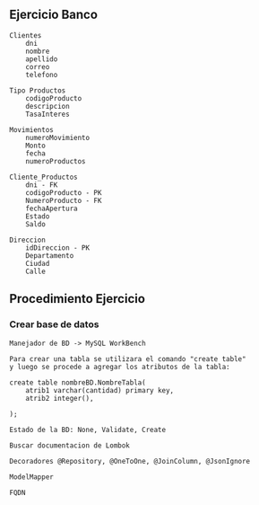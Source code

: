 ## Ejercicio Banco
    Clientes
        dni
        nombre
        apellido
        correo
        telefono
        
    Tipo Productos
        codigoProducto
        descripcion
        TasaInteres

    Movimientos
        numeroMovimiento
        Monto 
        fecha
        numeroProductos

    Cliente_Productos
        dni - FK
        codigoProducto - PK
        NumeroProducto - FK
        fechaApertura
        Estado
        Saldo

    Direccion
        idDireccion - PK
        Departamento
        Ciudad
        Calle

## Procedimiento Ejercicio

### Crear base de datos

    Manejador de BD -> MySQL WorkBench
    
    Para crear una tabla se utilizara el comando "create table"
    y luego se procede a agregar los atributos de la tabla:

    create table nombreBD.NombreTabla(
        atrib1 varchar(cantidad) primary key,
        atrib2 integer(),

    );

    Estado de la BD: None, Validate, Create

    Buscar documentacion de Lombok
    
    Decoradores @Repository, @OneToOne, @JoinColumn, @JsonIgnore
    
    ModelMapper

    FQDN
    
